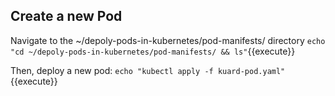## Create a new Pod
Navigate to the ~/depoly-pods-in-kubernetes/pod-manifests/ directory
`echo "cd ~/depoly-pods-in-kubernetes/pod-manifests/ && ls"`{{execute}}

Then, deploy a new pod:
`echo "kubectl apply -f kuard-pod.yaml"`{{execute}}


